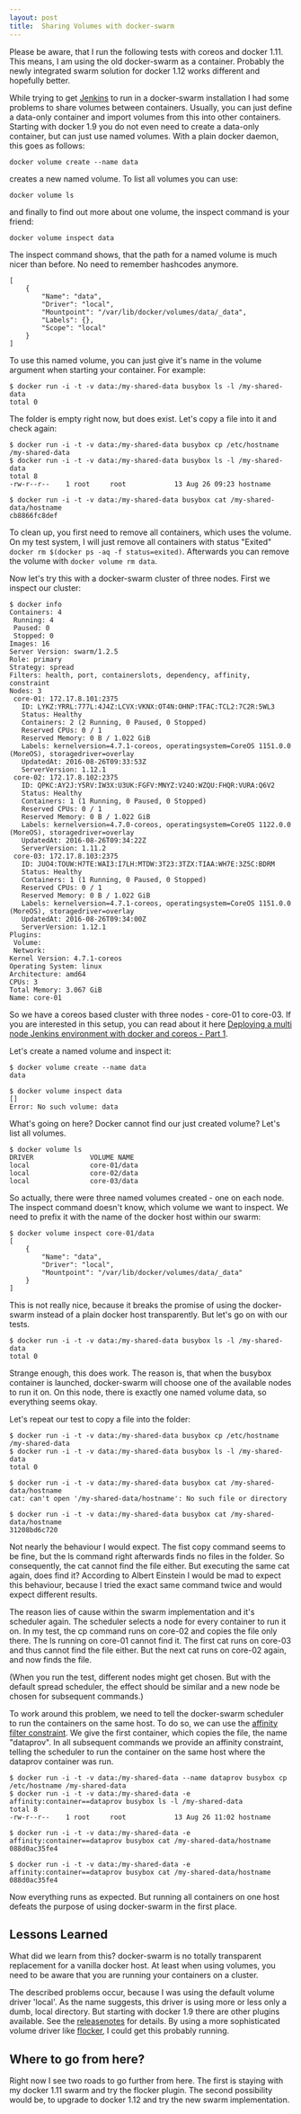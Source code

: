 ```yaml
---
layout: post
title:  Sharing Volumes with docker-swarm
---
```


Please be aware, that I run the following tests with coreos and docker 1.11. This means, I am using the old docker-swarm as a container. Probably the newly integrated swarm solution for docker 1.12 works different and hopefully better.

While trying to get [Jenkins](https://jenkins.io/) to run in a docker-swarm installation
I had some problems to share volumes between containers. Usually, you can just define a
data-only container and import volumes from this into other containers. Starting with
docker 1.9 you do not even need to create a data-only container, but can just use named
volumes. With a plain docker daemon, this goes as follows:

```docker volume create --name data```

creates a new named volume. To list all volumes you can use:

```docker volume ls```

and finally to find out more about one volume, the inspect command is your friend:

```docker volume inspect data```

The inspect command shows, that the path for a named volume is much nicer than before.
No need to remember hashcodes anymore.

```
[
    {
        "Name": "data",
        "Driver": "local",
        "Mountpoint": "/var/lib/docker/volumes/data/_data",
        "Labels": {},
        "Scope": "local"
    }
]
```
To use this named volume, you can just give it's name in the volume argument when
starting your container. For example:

```
$ docker run -i -t -v data:/my-shared-data busybox ls -l /my-shared-data
total 0
```
The folder is empty right now, but does exist. Let's copy a file into it and check again:

```
$ docker run -i -t -v data:/my-shared-data busybox cp /etc/hostname /my-shared-data
$ docker run -i -t -v data:/my-shared-data busybox ls -l /my-shared-data
total 8
-rw-r--r--    1 root     root            13 Aug 26 09:23 hostname

$ docker run -i -t -v data:/my-shared-data busybox cat /my-shared-data/hostname
cb8866fc8def
```
To clean up, you first need to remove all containers, which uses the volume. On my
test system, I will just remove all containers with status "Exited" ```docker rm $(docker ps -aq -f status=exited)```. Afterwards you can remove the volume with ```docker volume rm data```.

Now let's try this with a docker-swarm cluster of three nodes. First we inspect our cluster:

```
$ docker info
Containers: 4
 Running: 4
 Paused: 0
 Stopped: 0
Images: 16
Server Version: swarm/1.2.5
Role: primary
Strategy: spread
Filters: health, port, containerslots, dependency, affinity, constraint
Nodes: 3
 core-01: 172.17.8.101:2375
   ID: LYKZ:YRRL:777L:4J4Z:LCVX:VKNX:OT4N:OHNP:TFAC:TCL2:7C2R:5WL3
   Status: Healthy
   Containers: 2 (2 Running, 0 Paused, 0 Stopped)
   Reserved CPUs: 0 / 1
   Reserved Memory: 0 B / 1.022 GiB
   Labels: kernelversion=4.7.1-coreos, operatingsystem=CoreOS 1151.0.0 (MoreOS), storagedriver=overlay
   UpdatedAt: 2016-08-26T09:33:53Z
   ServerVersion: 1.12.1
 core-02: 172.17.8.102:2375
   ID: QPKC:AY2J:Y5RV:IW3X:U3UK:FGFV:MNYZ:V24O:WZQU:FHQR:VURA:Q6V2
   Status: Healthy
   Containers: 1 (1 Running, 0 Paused, 0 Stopped)
   Reserved CPUs: 0 / 1
   Reserved Memory: 0 B / 1.022 GiB
   Labels: kernelversion=4.7.0-coreos, operatingsystem=CoreOS 1122.0.0 (MoreOS), storagedriver=overlay
   UpdatedAt: 2016-08-26T09:34:22Z
   ServerVersion: 1.11.2
 core-03: 172.17.8.103:2375
   ID: JUO4:TOUW:H7TE:WAI3:I7LH:MTDW:3T23:3TZX:TIAA:WH7E:3Z5C:BDRM
   Status: Healthy
   Containers: 1 (1 Running, 0 Paused, 0 Stopped)
   Reserved CPUs: 0 / 1
   Reserved Memory: 0 B / 1.022 GiB
   Labels: kernelversion=4.7.1-coreos, operatingsystem=CoreOS 1151.0.0 (MoreOS), storagedriver=overlay
   UpdatedAt: 2016-08-26T09:34:00Z
   ServerVersion: 1.12.1
Plugins:
 Volume:
 Network:
Kernel Version: 4.7.1-coreos
Operating System: linux
Architecture: amd64
CPUs: 3
Total Memory: 3.067 GiB
Name: core-01
```

So we have a coreos based cluster with three nodes - core-01 to core-03. If you are interested in this setup, you can read about it here [Deploying a multi node Jenkins environment with docker and coreos - Part 1](/Master-Slave-Jenkins-With-Docker-Part1/).

Let's create a named volume and inspect it:

```
$ docker volume create --name data
data

$ docker volume inspect data
[]
Error: No such volume: data
```

What's going on here? Docker cannot find our just created volume? Let's list all volumes.

```
$ docker volume ls
DRIVER              VOLUME NAME
local               core-01/data
local               core-02/data
local               core-03/data
```

So actually, there were three named volumes created - one on each node. The inspect command doesn't know, which volume we want to inspect. We need to prefix it with the name of the docker host within our swarm:

```
$ docker volume inspect core-01/data
[
    {
        "Name": "data",
        "Driver": "local",
        "Mountpoint": "/var/lib/docker/volumes/data/_data"
    }
]
```
This is not really nice, because it breaks the promise of using the docker-swarm instead of a plain docker host transparently. But let's go on with our tests.

```
$ docker run -i -t -v data:/my-shared-data busybox ls -l /my-shared-data
total 0
```

Strange enough, this does work. The reason is, that when the busybox container is launched, docker-swarm will choose one of the available nodes to run it on. On this node, there is exactly one named volume data, so everything seems okay.

Let's repeat our test to copy a file into the folder:

```
$ docker run -i -t -v data:/my-shared-data busybox cp /etc/hostname /my-shared-data
$ docker run -i -t -v data:/my-shared-data busybox ls -l /my-shared-data
total 0

$ docker run -i -t -v data:/my-shared-data busybox cat /my-shared-data/hostname
cat: can't open '/my-shared-data/hostname': No such file or directory

$ docker run -i -t -v data:/my-shared-data busybox cat /my-shared-data/hostname
31208bd6c720
```

Not nearly the behaviour I would expect. The fist copy command seems to be fine, but the ls command right afterwards finds no files in the folder. So consequently, the cat cannot find the file either. But executing the same cat again, does find it? According to Albert Einstein I would be mad to expect this behaviour, because I tried the exact same command twice and would expect different results.

The reason lies of cause within the swarm implementation and it's scheduler again. The scheduler selects a node for every container to run it on. In my test, the cp command runs on core-02 and copies the file only there. The ls running on core-01 cannot find it. The first cat runs on core-03 and thus cannot find the file either. But the next cat runs on core-02 again, and now finds the file.

(When you run the test, different nodes might get chosen. But with the default spread scheduler, the effect should be similar and a new node be chosen for subsequent commands.)

To work around this problem, we need to tell the docker-swarm scheduler to run the containers on the same host. To do so, we can use the [affinity filter constraint](https://docs.docker.com/swarm/scheduler/filter/#/use-an-affinity-filter). We give the first container, which copies the file, the name "dataprov". In all subsequent commands we provide an affinity constraint, telling the scheduler to run the container on the same host where the dataprov container was run.

```
$ docker run -i -t -v data:/my-shared-data --name dataprov busybox cp /etc/hostname /my-shared-data
$ docker run -i -t -v data:/my-shared-data -e affinity:container==dataprov busybox ls -l /my-shared-data
total 8
-rw-r--r--    1 root     root            13 Aug 26 11:02 hostname

$ docker run -i -t -v data:/my-shared-data -e affinity:container==dataprov busybox cat /my-shared-data/hostname
088d0ac35fe4

$ docker run -i -t -v data:/my-shared-data -e affinity:container==dataprov busybox cat /my-shared-data/hostname
088d0ac35fe4
```

Now everything runs as expected. But running all containers on one host defeats the purpose of using docker-swarm in the first place.

## Lessons Learned
What did we learn from this? docker-swarm is no totally transparent replacement for a vanilla docker host. At least when using volumes, you need to be aware that you are running your containers on a cluster.

The described problems occur, because I was using the default volume driver 'local'. As the name suggests, this driver is using more or less only a dumb, local directory. But starting with docker 1.9 there are other plugins available. See the [releasenotes](https://blog.docker.com/2015/11/docker-1-9-production-ready-swarm-multi-host-networking/) for details. By using a more sophisticated volume driver like [flocker](https://docs.clusterhq.com/en/latest/), I could get this probably running.

## Where to go from here?
Right now I see two roads to go further from here. The first is staying with my docker 1.11 swarm and try the flocker plugin. The second possibility would be, to upgrade to docker 1.12 and try the new swarm implementation.
